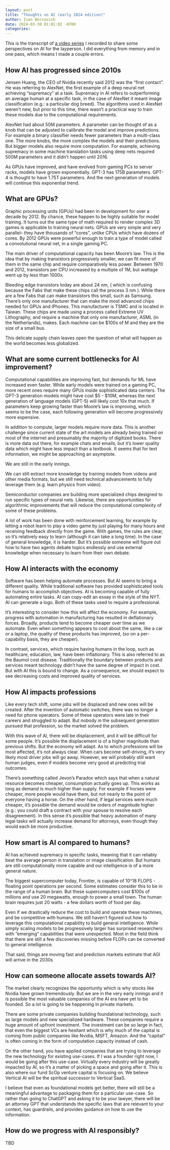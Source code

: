 ```yaml
---
layout: post
title: "Thoughts on AI (early 2024 edition)"
author: Ivan Bercovich
date: 2024-03-30 01:01:02 -0700
categories:
---
```


This is the transcript of [a video series](https://www.youtube.com/watch?v=5mV2_8LyOmQ&list=PLhX1aQ0qmdFz5Jn44cfuhhgYlY_rGlNXh) I recorded to share some perspectives on AI for the layperson. I did everything from memory and in one pass, which means I made a couple errors.

## How AI has progressed since 2010s

Jensen Huang, the CEO of Nvidia recently said 2012 was the “first contact”. He was referring to AlexNet, the first example of a deep neural net achieving “supremacy” at a task. Supremacy in AI refers to outperforming an average human at a specific task, in the case of AlexNet it meant image classification (e.g.: a particular dog breed). The algorithms used in AlexNet weren’t new, but prior to this time, there wasn’t a practical way to train these models due to the computational requirements.

AlexNet had about 50M parameters. A parameter can be thought of as a knob that can be adjusted to calibrate the model and improve predictions. For example a binary classifier needs fewer parameters than a multi-class one. The more knobs, the more complex the models and their predictions. But bigger models also require more computation. For example, achieving supremacy in some machine translation tasks using deep nets required 500M parameters and it didn’t happen until 2016.

As GPUs have improved, and have evolved from gaming PCs to server racks, models have grown exponentially. GPT-3 has 175B parameters. GPT-4 is thought to have 1.75T parameters. And the next generation of models will continue this exponential trend.

## What are GPUs?

Graphic processing units (GPUs) had been in development for over a decade by 2012. By chance, these happen to be highly suitable for model training. It turns out the same type of math required to render complex 3D games is applicable to training neural nets. GPUs are very simple and very parallel– they have thousands of “cores”, unlike CPUs which have dozens of cores. By 2012 GPUs were powerful enough to train a type of model called a convolutional neural net, in a single gaming PC.

The main driver of computational capacity has been Moore’s law. This is the idea that by making transistors progressively smaller, we can fit more of them in the same chip and require comparatively less power. Between 1970 and 2012, transistors per CPU increased by a multiple of 1M, but wattage went up by less than 1000x.

Bleeding edge transistors today are about 24 nm, ( which is confusing because the Fabs that make these chips call the process 3 nm ). While there are a few Fabs that can make transistors this small, such as Samsung. There’s only one manufacturer that can make the most advanced chips needed for GPUs and iPhones. This manufacturer is TSMC and is located in Taiwan. These chips are made using a process called Extreme UV Lithography, and require a machine that only one manufacturer, ASML (in the Netherlands), makes. Each machine can be $100s of M and they are the size of a small bus.

This delicate supply chain leaves open the question of what will happen as the world becomes less globalized.

## What are some current bottlenecks for AI improvement?

Computational capabilities are improving fast, but demands for ML have increased even faster. While early models were trained on a gaming PC, more recent ones require many GPUs inside sophisticated data centers. The GPT-3 generation models might have cost $5 - $10M, whereas the next generation of language models (GPT-5) will likely cost 10x that much. If parameters keep growing faster than Moore’s law is improving, which seems to be the case, each following generation will become progressively more expensive.

In addition to compute, larger models require more data. This is another challenge since current state of the art models are already being trained on most of the internet and presumably the majority of digitized books. There is more data out there, for example chats and emails, but it’s lower quality data which might have less impact than a textbook. It seems that for text information, we might be approaching an asymptote.

We are still in the early innings.

We can still extract more knowledge by training models from videos and other media formats, but we still need technical advancements to fully leverage them (e.g. learn physics from video).

Semiconductor companies are building more specialized chips designed to run specific types of neural nets. Likewise, there are opportunities for algorithmic improvements that will reduce the computational complexity of some of these problems.

A lot of work has been done with reinforcement learning, for example by letting a robot learn to play a video game by just playing for many hours and receiving feedback directly from the game. With games, the rules are clear, so it’s relatively easy to learn (although it can take a long time). In the case of general knowledge, it is harder. But it’s possible someone will figure out how to have two agents debate topics endlessly and use external knowledge when necessary to learn from their own debate.

## How AI interacts with the economy

Software has been helping automate processes. But AI seems to bring a different quality. While traditional software has provided sophisticated tools for humans to accomplish objectives. AI is becoming capable of fully automating entire tasks. AI can copy-edit an essay in the style of the NYT. AI can generate a logo. Both of these tasks used to require a professional.

It’s interesting to consider how this will affect the economy. For example, progress with automation in manufacturing has resulted in deflationary forces. Broadly, products tend to become cheaper over time as we automate. Even when something appears to cost about the same, like a car or a laptop, the quality of these products has improved, (so on a per-capability basis, they are cheaper).

In contrast, services, which require having humans in the loop, such as healthcare, education, law, have been inflationary. This is also referred to as the Baumol cost disease. Traditionally the boundary between products and services meant technology didn’t have the same degree of impact in cost. But with AI this is bound to change. As a consequence, we should expect to see decreasing costs and improved quality of services.

## How AI impacts professions

Like every tech shift, some jobs will be displaced and new ones will be created. After the invention of automatic switches, there was no longer a need for phone operators. Some of these operators were late in their careers and struggled to adapt. But nobody in the subsequent generation pursued that profession, so the market solved the problem.

With this wave of AI, there will be displacement, and it will be difficult for some people. It’s possible the displacement is of a higher magnitude than previous shifts. But the economy will adapt. As to which professions will be most affected, it’s not always clear. When cars become self-driving, it’s very likely most driver jobs will go away. However, we will probably still want human judges, even if models become very good at predicting trial outcomes.

There’s something called Jevon’s Paradox which says that when a natural resource becomes cheaper, consumption actually goes up. This works as long as demand is much higher than supply. For example if horses were cheaper, more people would have them, but not nearly to the point of everyone having a horse. On the other hand, if legal services were much cheaper, it’s possible the demand would be orders of magnitude higher (e.g.: you could draft a contract with your spouse to resolve each disagreement). In this sense it’s possible that heavy automation of many legal tasks will actually increase demand for attorneys, even though they would each be more productive.

## How smart is AI compared to humans?

AI has achieved supremacy in specific tasks, meaning that it can reliably beat the average person in translation or image classification. But humans are still computationally more capable and our intelligence is of a more general nature.

The biggest supercomputer today, Frontier, is capable of 10^18 FLOPS - floating point operations per second. Some estimates consider this to be in the range of a human brain. But these supercomputers cost $100s of millions and use 20 megawatts, enough to power a small town. The human brain requires just 20 watts - a few dollars worth of food per day.

Even if we drastically reduce the cost to build and operate these machines, and be competitive with humans. We still haven’t figured out how to leverage this computational capability to build general intelligence. While simply scaling models to be progressively larger has surprised researchers with “emerging” capabilities that were unexpected. Most in the field think that there are still a few discoveries missing before FLOPs can be converted to general intelligence.

That said, things are moving fast and prediction markets estimate that AGI will arrive in the 2030s

## How can someone allocate assets towards AI?

The market clearly recognizes the opportunity which is why stocks like Nvidia have grown tremendously. But we are in the very early innings and it is possible the most valuable companies of the AI era have yet to be founded. So a lot is going to be happening in private markets.

There are some private companies building foundational technology, such as large models and new specialized hardware. These companies require a huge amount of upfront investment. The investment can be so large in fact, that even the biggest VCs are hesitant which is why much of the capital is coming from public companies like Nvidia, MSFT, Amazon. And the “capital” is often coming in the form of computation capacity instead of cash.

On the other hand, you have applied companies that are trying to leverage the new technology for existing use-cases. If I was a founder right now, I would be going after this use-case. Virtually every industry will be greatly impacted by AI, so it’s a matter of picking a space and going after it. This is also where our fund ScOp venture capital is focusing on. We believe Vertical AI will be the spiritual successor to Vertical SaaS.

I believe that even as foundational models get better, there will still be a meaningful advantage to packaging them for a particular use-case. So rather than going to ChatGPT and asking it to be your lawyer, there will be an attorney GPT that understands the specific laws that are relevant to your context, has guardrails, and provides guidance on how to use the information.

## How do we progress with AI responsibly?

TBD
